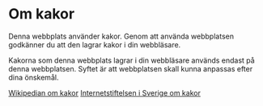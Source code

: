 Om kakor
==============================================

Denna webbplats använder kakor. Genom att använda webbplatsen godkänner du att den lagrar kakor i din webbläsare.

Kakorna som denna webbplats lagrar i din webbläsare används endast på denna webbplatsen. Syftet är att webbplatsen skall kunna anpassas efter dina önskemål.

[Wikipedian om kakor](https://sv.wikipedia.org/wiki/Webbkaka)
[Internetstiftelsen i Sverige om kakor](https://www.iis.se/lar-dig-mer/guider/anvandarvillkoren/cookies/)
